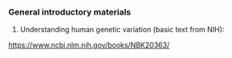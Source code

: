 ### General introductory materials
1. Understanding human genetic variation (basic text from NIH):

https://www.ncbi.nlm.nih.gov/books/NBK20363/


